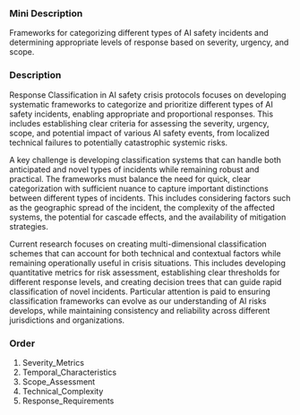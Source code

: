 ### Mini Description

Frameworks for categorizing different types of AI safety incidents and determining appropriate levels of response based on severity, urgency, and scope.

### Description

Response Classification in AI safety crisis protocols focuses on developing systematic frameworks to categorize and prioritize different types of AI safety incidents, enabling appropriate and proportional responses. This includes establishing clear criteria for assessing the severity, urgency, scope, and potential impact of various AI safety events, from localized technical failures to potentially catastrophic systemic risks.

A key challenge is developing classification systems that can handle both anticipated and novel types of incidents while remaining robust and practical. The frameworks must balance the need for quick, clear categorization with sufficient nuance to capture important distinctions between different types of incidents. This includes considering factors such as the geographic spread of the incident, the complexity of the affected systems, the potential for cascade effects, and the availability of mitigation strategies.

Current research focuses on creating multi-dimensional classification schemes that can account for both technical and contextual factors while remaining operationally useful in crisis situations. This includes developing quantitative metrics for risk assessment, establishing clear thresholds for different response levels, and creating decision trees that can guide rapid classification of novel incidents. Particular attention is paid to ensuring classification frameworks can evolve as our understanding of AI risks develops, while maintaining consistency and reliability across different jurisdictions and organizations.

### Order

1. Severity_Metrics
2. Temporal_Characteristics
3. Scope_Assessment
4. Technical_Complexity
5. Response_Requirements
